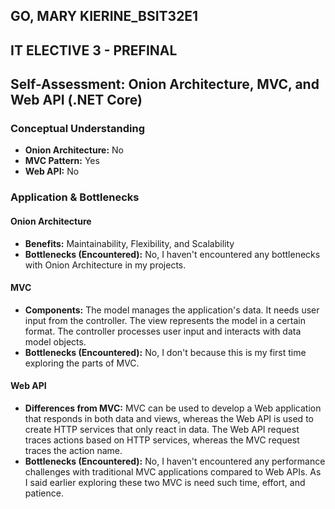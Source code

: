 ## GO, MARY KIERINE_BSIT32E1 
## IT ELECTIVE 3 - PREFINAL

## Self-Assessment: Onion Architecture, MVC, and Web API (.NET Core)
### Conceptual Understanding

- **Onion Architecture:** No
- **MVC Pattern:** Yes
- **Web API:** No

### Application & Bottlenecks
#### Onion Architecture

- **Benefits:** Maintainability, Flexibility, and Scalability
- **Bottlenecks (Encountered):** No, I haven't encountered any bottlenecks with Onion Architecture in my projects.

#### MVC

- **Components:** The model manages the application's data. It needs user input from the controller. The view represents the model in a certain format. The controller processes user input and interacts with data model objects.
- **Bottlenecks (Encountered):** No, I don't because this is my first time exploring the parts of MVC.

#### Web API

- **Differences from MVC:** MVC can be used to develop a Web application that responds in both data and views, whereas the Web API is used to create HTTP services that only react in data. The Web API request traces actions based on HTTP services, whereas the MVC request traces the action name.
- **Bottlenecks (Encountered):** No, I haven't encountered any performance challenges with traditional MVC applications compared to Web APIs. As I said earlier exploring these two MVC is need such time, effort, and patience.
